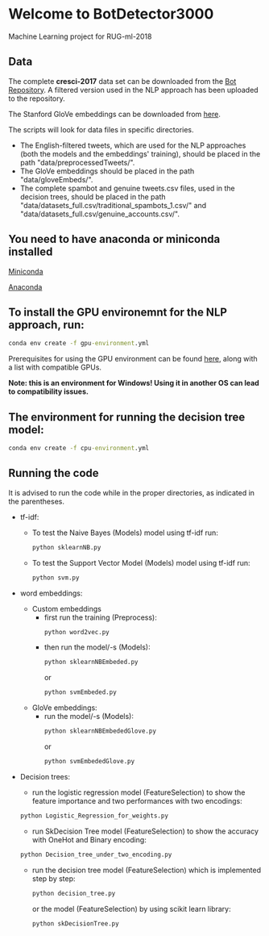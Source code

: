 # Welcome to BotDetector3000
Machine Learning project for RUG-ml-2018

## Data
The complete **cresci-2017** data set can be downloaded from the [Bot Repository](https://botometer.iuni.iu.edu/bot-repository/datasets.html). A filtered version used in the NLP approach has been uploaded to the repository.

The Stanford GloVe embeddings can be downloaded from [here](https://nlp.stanford.edu/projects/glove/). 

The scripts will look for data files in specific directories.
* The English-filtered tweets, which are used for the NLP approaches (both the models and the embeddings' training), should be placed in the path "data/preprocessedTweets/".
* The GloVe embeddings should be placed in the path "data/gloveEmbeds/".
* The complete spambot and genuine tweets.csv files, used in the decision trees, should be placed in the path "data/datasets_full.csv/traditional_spambots_1.csv/" and "data/datasets_full.csv/genuine_accounts.csv/".

## You need to have anaconda or miniconda installed
[Miniconda](https://conda.io/en/latest/miniconda.html)

[Anaconda](https://www.anaconda.com/distribution/)

## To install the GPU environemnt for the NLP approach, run:
```bat
conda env create -f gpu-environment.yml
```
Prerequisites for using the GPU environment can be found [here](https://www.tensorflow.org/install/gpu), along with a list with compatible GPUs. 

**Note: this is an environment for Windows! Using it in another OS can lead to compatibility issues.**

## The environment for running the decision tree model:
```bat
conda env create -f cpu-environment.yml
```

## Running the code
It is advised to run the code while in the proper directories, as indicated in the parentheses.
* tf-idf: 
  * To test the Naive Bayes (Models) model using tf-idf run: 
    ```bat
    python sklearnNB.py 
    ```
  * To test the Support Vector Model (Models) model using tf-idf run: 
    ```bat
    python svm.py 
    ```
* word embeddings:
  * Custom embeddings 
    * first run the training (Preprocess): 
      ```bat
      python word2vec.py 
      ```
    * then run the model/-s (Models): 
      ```bat
      python sklearnNBEmbeded.py 
      ```
      or
      ```bat
      python svmEmbeded.py 
      ```
  * GloVe embeddings:
    * run the model/-s (Models):
      ```bat
      python sklearnNBEmbededGlove.py 
      ```
      or
      ```bat
      python svmEmbededGlove.py 
      ```
* Decision trees:
   * run the logistic regression model (FeatureSelection) to show the feature importance and two performances with two encodings:
    ```bat
    python Logistic_Regression_for_weights.py 
    ```
    * run SkDecision Tree model (FeatureSelection) to show the accuracy with OneHot and Binary encoding:
    ```bat
    python Decision_tree_under_two_encoding.py
    ```
  
  * run the decision tree model (FeatureSelection) which is implemented step by step:
    ```bat
    python decision_tree.py 
    ```
    or the model (FeatureSelection) by using scikit learn library:
    ```bat
    python skDecisionTree.py 
    ```
